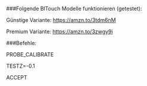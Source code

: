 ###Folgende BlTouch Modelle funktionieren (getestet):

Günstige Variante: https://amzn.to/3tdm6nM

Premium Variante: https://amzn.to/3zwgy9i



###Befehle:


PROBE_CALIBRATE

TESTZ=-0.1

ACCEPT 
